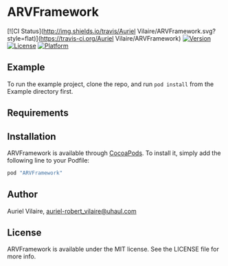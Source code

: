 # ARVFramework

[![CI Status](http://img.shields.io/travis/Auriel Vilaire/ARVFramework.svg?style=flat)](https://travis-ci.org/Auriel Vilaire/ARVFramework)
[![Version](https://img.shields.io/cocoapods/v/ARVFramework.svg?style=flat)](http://cocoapods.org/pods/ARVFramework)
[![License](https://img.shields.io/cocoapods/l/ARVFramework.svg?style=flat)](http://cocoapods.org/pods/ARVFramework)
[![Platform](https://img.shields.io/cocoapods/p/ARVFramework.svg?style=flat)](http://cocoapods.org/pods/ARVFramework)

## Example

To run the example project, clone the repo, and run `pod install` from the Example directory first.

## Requirements

## Installation

ARVFramework is available through [CocoaPods](http://cocoapods.org). To install
it, simply add the following line to your Podfile:

```ruby
pod "ARVFramework"
```

## Author

Auriel Vilaire, auriel-robert_vilaire@uhaul.com

## License

ARVFramework is available under the MIT license. See the LICENSE file for more info.
